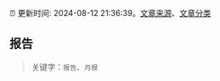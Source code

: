 :alarm_clock: 更新时间: 2024-08-12 21:36:39。[文章来源](/README.md)、[文章分类](/TAGS.md)

## 报告


> 关键字：`报告`、`月报`



